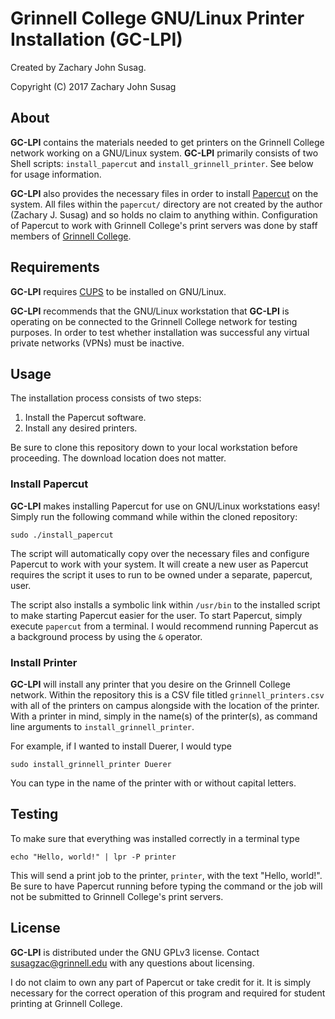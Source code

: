 # Grinnell College GNU/Linux Printer Installation (GC-LPI)

Created by Zachary John Susag.

Copyright (C) 2017 Zachary John Susag

## About
**GC-LPI** contains the materials needed to get printers on the Grinnell College
network working on a GNU/Linux system. **GC-LPI** primarily consists of two Shell
scripts: `install_papercut` and `install_grinnell_printer`. See below for usage
information.

**GC-LPI** also provides the necessary files in order to
install [Papercut](https://www.papercut.com/) on the system. All files within
the `papercut/` directory are not created by the author (Zachary J. Susag) and
so holds no claim to anything within. Configuration of Papercut to work with
Grinnell College's print servers was done by staff members
of [Grinnell College](https://www.grinnell.edu).

## Requirements
**GC-LPI** requires [CUPS](https://www.cups.org/) to be installed on GNU/Linux.

**GC-LPI** recommends that the GNU/Linux workstation that **GC-LPI** is operating on
be connected to the Grinnell College network for testing purposes. In order to
test whether installation was successful any virtual private networks (VPNs)
must be inactive.

## Usage
The installation process consists of two steps:

1. Install the Papercut software.
2. Install any desired printers.

Be sure to clone this repository down to your local workstation before
proceeding. The download location does not matter.

### Install Papercut
**GC-LPI** makes installing Papercut for use on GNU/Linux workstations easy!
Simply run the following command while within the cloned repository:
```
sudo ./install_papercut
```
The script will automatically copy over the necessary files and configure
Papercut to work with your system. It will create a new user as Papercut
requires the script it uses to run to be owned under a separate, papercut,
user.

The script also installs a symbolic link within `/usr/bin` to the installed
script to make starting Papercut easier for the user. To start Papercut, simply
execute `papercut` from a terminal. I would recommend running Papercut as a
background process by using the `&` operator.

### Install Printer
**GC-LPI** will install any printer that you desire on the Grinnell College
network. Within the repository this is a CSV file titled `grinnell_printers.csv`
with all of the printers on campus alongside with the location of the
printer. With a printer in mind, simply  in the name(s) of the printer(s), as
command line arguments to `install_grinnell_printer`. 

For example, if I wanted to install Duerer, I would type
```
sudo install_grinnell_printer Duerer
```
You can type in the name of the printer with or without capital letters.

## Testing
To make sure that everything was installed correctly in a terminal type
```
echo "Hello, world!" | lpr -P printer
```
This will send a print job to the printer, `printer`, with the text "Hello,
world!". Be sure to have Papercut running before typing the command or the job
will not be submitted to Grinnell College's print servers.

## License
**GC-LPI** is distributed under the GNU GPLv3
license. Contact [susagzac@grinnell.edu](mailto:susagzac@grinnell.edu) with any
questions about licensing.

I do not claim to own any part of Papercut or take credit for it. It is simply
necessary for the correct operation of this program and required for student
printing at Grinnell College.
